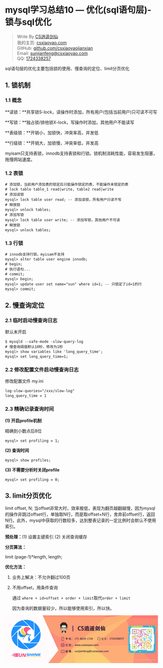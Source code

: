 # mysql学习总结10 — 优化(sql语句层)-锁与sql优化

> Write By [CS逍遥剑仙](http://home.ustc.edu.cn/~cssjf/)   
> 我的主页: [csxiaoyao.com](https://csxiaoyao.com)   
> GitHub: [github.com/csxiaoyaojianxian](https://github.com/csxiaoyaojianxian)   
> Email: [sunjianfeng@csxiaoyao.com](mailto:sunjianfeng@csxiaoyao.com)  
> QQ: [1724338257](http://wpa.qq.com/msgrd?uin=1724338257&site=qq&menu=yes)

sql语句层的优化主要包括锁的使用、慢查询的定位、limit分页优化

## 1. 锁机制

### 1.1 概念

**读锁：**共享锁S-lock，读操作时添加，所有用户(包括当前用户)只可读不可写

**写锁：**独占锁/排他锁X-lock，写操作时添加，其他用户不能读写

**表级锁：**开销小，加锁快，冲突率高，并发低

**行级锁：**开销大，加锁慢，冲突率低，并发高

myisam只支持表锁，innodb支持表锁和行锁。锁机制消耗性能，容易发生阻塞，拖慢网站速度。

### 1.2 表锁

```
# 添加锁，当前用户添加表的锁定后只能操作锁定的表，不能操作未锁定的表
# lock table table_1 read|write, table2 read|write
# 添加读锁
mysql> lock table user read; -- 添加读锁，所有用户只读不写
# 释放锁
mysql> unlock tables;
# 添加写锁
mysql> lock table user write; -- 添加写锁，其他用户不可读
# 释放锁
mysql> unlock tables;
```

### 1.3 行锁

```
# innodb支持行锁，myisam不支持
mysql> alter table user engine innodb;
# begin;
# 执行语句...
# commit;
mysql> begin;
mysql> update user set name="sun" where id=1; -- 只锁定了id=1的行
mysql> commit;
```

## 2. 慢查询定位

### 2.1 临时启动慢查询日志

默认未开启

```
$ mysqld --safe-mode -slow-query-log
# 慢查询阈值默认10秒，修改为1秒
mysql> show variables like 'long_query_time';
mysql> set long_query_time=1;
```

### 2.2 修改配置文件启动慢查询日志

修改配置文件 my.ini 

```
log-slow-queries="/xxx/slow-log"
long_query_time = 1
```

### 2.3 精确记录查询时间

**(1) 开启profile机制**

精确到小数点后8位

```
mysql> set profiling = 1;
```

**(2) 查询时间**

```
mysql> show profiles;
```

**(3) 不需要分析时关闭profile**

```
mysql> set profiling = 0;
```

## 3. limit分页优化

limit offset, N; 当offset非常大时，效率极低，表现为翻页越翻越慢，因为mysql的操作非跳过offset行，单独取N行，而是取offset+N行，舍弃前offset行，返回N行。此外，mysql中获取的行数较多，达到整表记录的一定比例时会默认不使用索引。

**预处理：**(1) 设置主键索引  (2) 关闭查询缓存

**分页算法：**

limit (page-1)*length, length;

**优化方法：**

1. 业务上解决：不允许翻过100页

2. 不用offset，用条件查询

   通过 `where + id>offset + order + limit`取代`order + limit`

   因为查询的数据量较少，所以能够使用索引，所以快。

![sign](https://raw.githubusercontent.com/csxiaoyaojianxian/ImageHosting/master/img/sign.jpg)
